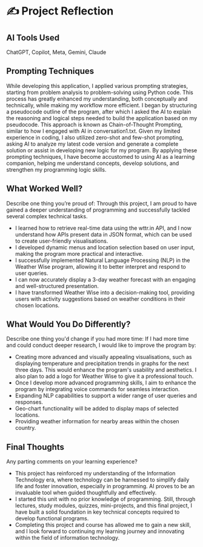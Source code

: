 
# ✍️ Project Reflection

## AI Tools Used
ChatGPT, Copilot, Meta, Gemini, Claude

## Prompting Techniques
While developing this application, I applied various prompting strategies, starting from problem analysis to problem-solving using Python code. This process has greatly enhanced my understanding, both conceptually and technically, while making my workflow more efficient.
I began by structuring a pseudocode outline of the program, after which I asked the AI to explain the reasoning and logical steps needed to build the application based on my pseudocode. This approach is known as Chain-of-Thought Prompting, similar to how I engaged with AI in conversation1.txt. Given my limited experience in coding, I also utilized zero-shot and few-shot prompting, asking AI to analyze my latest code version and generate a complete solution or assist in developing new logic for my program.
By applying these prompting techniques, I have become accustomed to using AI as a learning companion, helping me understand concepts, develop solutions, and strengthen my programming logic skills.

## What Worked Well?
Describe one thing you’re proud of:
Through this project, I am proud to have gained a deeper understanding of programming and successfully tackled several complex technical tasks.
- I learned how to retrieve real-time data using the wttr.in API, and I now understand how APIs present data in JSON format, which can be used to create user-friendly visualisations.
- I developed dynamic menus and location selection based on user input, making the program more practical and interactive.
- I successfully implemented Natural Language Processing (NLP) in the Weather Wise program, allowing it to better interpret and respond to user queries.
- I can now accurately display a 3-day weather forecast with an engaging and well-structured presentation.
- I have transformed Weather Wise into a decision-making tool, providing users with activity suggestions based on weather conditions in their chosen locations.

## What Would You Do Differently?
Describe one thing you'd change if you had more time:
If I had more time and could conduct deeper research, I would like to improve the program by:
- Creating more advanced and visually appealing visualisations, such as displaying temperature and precipitation trends in graphs for the next three days. This would enhance the program's usability and aesthetics. I also plan to add a logo for Weather Wise to give it a professional touch.
- Once I develop more advanced programming skills, I aim to enhance the program by integrating voice commands for seamless interaction.
- Expanding NLP capabilities to support a wider range of user queries and responses.
- Geo-chart functionality will be added to display maps of selected locations.
- Providing weather information for nearby areas within the chosen country.

## Final Thoughts
Any parting comments on your learning experience?
- This project has reinforced my understanding of the Information Technology era, where technology can be harnessed to simplify daily life and foster innovation, especially in programming. AI proves to be an invaluable tool when guided thoughtfully and effectively.
- I started this unit with no prior knowledge of programming. Still, through lectures, study modules, quizzes, mini-projects, and this final project, I have built a solid foundation in key technical concepts required to develop functional programs.
- Completing this project and course has allowed me to gain a new skill, and I look forward to continuing my learning journey and innovating within the field of information technology.
